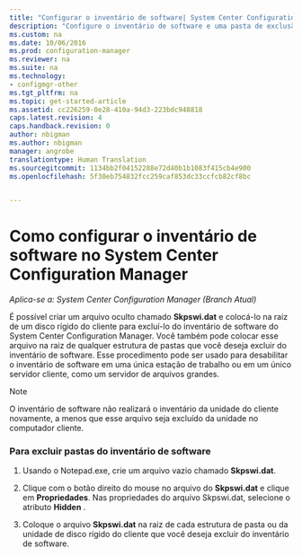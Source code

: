 ```yaml
---
title: "Configurar o inventário de software| System Center Configuration Manager"
description: "Configure o inventário de software e uma pasta de exclusão de inventário no System Center Configuration Manager."
ms.custom: na
ms.date: 10/06/2016
ms.prod: configuration-manager
ms.reviewer: na
ms.suite: na
ms.technology:
- configmgr-other
ms.tgt_pltfrm: na
ms.topic: get-started-article
ms.assetid: cc226259-0e28-410a-94d3-223bdc948818
caps.latest.revision: 4
caps.handback.revision: 0
author: nbigman
ms.author: nbigman
manager: angrobe
translationtype: Human Translation
ms.sourcegitcommit: 1134bb2f04152288e72d40b1b1083f415cb4e900
ms.openlocfilehash: 5f30eb754832fcc259caf853dc33ccfcb82cf8bc


---
```

# <a name="how-to-configure-software-inventory-in-system-center-configuration-manager"></a>Como configurar o inventário de software no System Center Configuration Manager

*Aplica-se a: System Center Configuration Manager (Branch Atual)*

É possível criar um arquivo oculto chamado **Skpswi.dat** e colocá-lo na raiz de um disco rígido do cliente para excluí-lo do inventário de software do System Center Configuration Manager. Você também pode colocar esse arquivo na raiz de qualquer estrutura de pastas que você deseja excluir do inventário de software. Esse procedimento pode ser usado para desabilitar o inventário de software em uma única estação de trabalho ou em um único servidor cliente, como um servidor de arquivos grandes.  

> [!NOTE]  
>  O inventário de software não realizará o inventário da unidade do cliente novamente, a menos que esse arquivo seja excluído da unidade no computador cliente.  

### <a name="to-exclude-folders-from-software-inventory"></a>Para excluir pastas do inventário de software  

1.  Usando o Notepad.exe, crie um arquivo vazio chamado **Skpswi.dat**.  

2.  Clique com o botão direito do mouse no arquivo do **Skpswi.dat** e clique em **Propriedades**. Nas propriedades do arquivo Skpswi.dat, selecione o atributo **Hidden** .  

3.  Coloque o arquivo **Skpswi.dat** na raiz de cada estrutura de pasta ou da unidade de disco rígido do cliente que você deseja excluir do inventário de software.  



<!--HONumber=Nov16_HO1-->


